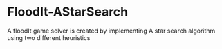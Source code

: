 # FloodIt-AStarSearch
A floodIt game solver is created by implementing A star search algorithm using two different heuristics
